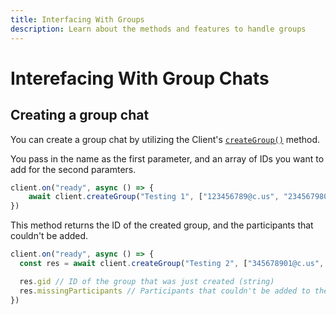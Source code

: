 ```yaml
---
title: Interfacing With Groups
description: Learn about the methods and features to handle groups
---
```


# Interefacing With Group Chats

## Creating a group chat

You can create a group chat by utilizing the Client's [`createGroup()`](https://docs.wwebjs.dev/Client.html#createGroup) method. 

You pass in the name as the first parameter, and an array of IDs you want to add for the second paramters.

```javascript
client.on("ready", async () => {
    await client.createGroup("Testing 1", ["123456789@c.us", "234567980@c.us"])
})
```

This method returns the ID of the created group, and the participants that couldn't be added.

```javascript
client.on("ready", async () => {
  const res = await client.createGroup("Testing 2", ["345678901@c.us", "987654321@c.us"])

  res.gid // ID of the group that was just created (string)
  res.missingParticipants // Participants that couldn't be added to the group, and the reason with more info ({[jid]: {}})
})
